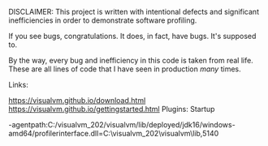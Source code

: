 DISCLAIMER:
This project is written with intentional defects and significant inefficiencies in order to demonstrate
software profiling.

If you see bugs, congratulations. It does, in fact, have bugs. It's supposed to.

By the way, every bug and inefficiency in this code is taken from real life. These are all lines of code
that I have seen in production *many* times.

Links:

https://visualvm.github.io/download.html
https://visualvm.github.io/gettingstarted.html
Plugins: Startup

-agentpath:C:/visualvm_202/visualvm/lib/deployed/jdk16/windows-amd64/profilerinterface.dll=C:\visualvm_202\visualvm\lib,5140
